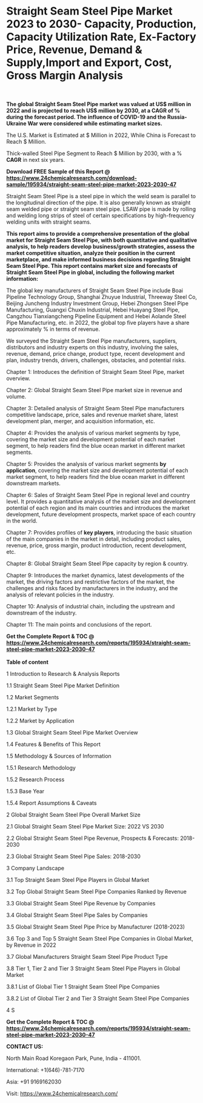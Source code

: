 <h1>Straight Seam Steel Pipe Market 2023 to 2030- Capacity, Production, Capacity Utilization Rate, Ex-Factory Price, Revenue, Demand & Supply,Import and Export, Cost, Gross Margin Analysis</h1><br/><p><strong>The global Straight Seam Steel Pipe market was valued at US$ million in 2022 and is projected to reach US$ million by 2030, at a <strong>CAGR</strong> of % during the forecast period. The influence of COVID-19 and the Russia-Ukraine War were considered while estimating market sizes.</strong></p><p>The U.S. Market is Estimated at $ Million in 2022, While China is Forecast to Reach $ Million.</p><p>Thick-walled Steel Pipe Segment to Reach $ Million by 2030, with a % <strong>CAGR</strong> in next six years.</p><div><b>Download FREE Sample of this Report @ <a href="https://www.24chemicalresearch.com/download-sample/195934/straight-seam-steel-pipe-market-2023-2030-47">https://www.24chemicalresearch.com/download-sample/195934/straight-seam-steel-pipe-market-2023-2030-47</a></b></div><p>Straight Seam Steel Pipe is a steel pipe in which the weld seam is parallel to the longitudinal direction of the pipe. It is also generally known as straight seam welded pipe or straight seam steel pipe. LSAW pipe is made by rolling and welding long strips of steel of certain specifications by high-frequency welding units with straight seams.</p><p><strong>This report aims to provide a comprehensive presentation of the global market for Straight Seam Steel Pipe, with both quantitative and qualitative analysis, to help readers develop business/growth strategies, assess the market competitive situation, analyze their position in the current marketplace, and make informed business decisions regarding Straight Seam Steel Pipe. This report contains market size and forecasts of Straight Seam Steel Pipe in global, including the following market information:</strong></p><p>The global key manufacturers of Straight Seam Steel Pipe include Boai Pipeline Technology Group, Shanghai Zhuyue Industrial, Threeway Steel Co, Beijing Juncheng Industry Investment Group, Hebei Zhongsen Steel Pipe Manufacturing, Guangxi Chuxin Industrial, Hebei Huayang Steel Pipe, Cangzhou Tianxiangcheng Pipeline Equipment and Hebei Aolande Steel Pipe Manufacturing, etc. in 2022, the global top five players have a share approximately % in terms of revenue.</p><p>We surveyed the Straight Seam Steel Pipe manufacturers, suppliers, distributors and industry experts on this industry, involving the sales, revenue, demand, price change, product type, recent development and plan, industry trends, drivers, challenges, obstacles, and potential risks.</p><p>Chapter 1: Introduces the definition of Straight Seam Steel Pipe, market overview.</p><p>Chapter 2: Global Straight Seam Steel Pipe market size in revenue and volume.</p><p>Chapter 3: Detailed analysis of Straight Seam Steel Pipe manufacturers competitive landscape, price, sales and revenue market share, latest development plan, merger, and acquisition information, etc.</p><p>Chapter 4: Provides the analysis of various market segments by type, covering the market size and development potential of each market segment, to help readers find the blue ocean market in different market segments.</p><p>Chapter 5: Provides the analysis of various market segments <strong>by application</strong>, covering the market size and development potential of each market segment, to help readers find the blue ocean market in different downstream markets.</p><p>Chapter 6: Sales of Straight Seam Steel Pipe in regional level and country level. It provides a quantitative analysis of the market size and development potential of each region and its main countries and introduces the market development, future development prospects, market space of each country in the world.</p><p>Chapter 7: Provides profiles of <strong>key players</strong>, introducing the basic situation of the main companies in the market in detail, including product sales, revenue, price, gross margin, product introduction, recent development, etc.</p><p>Chapter 8: Global Straight Seam Steel Pipe capacity by region & country.</p><p>Chapter 9: Introduces the market dynamics, latest developments of the market, the driving factors and restrictive factors of the market, the challenges and risks faced by manufacturers in the industry, and the analysis of relevant policies in the industry.</p><p>Chapter 10: Analysis of industrial chain, including the upstream and downstream of the industry.</p><p>Chapter 11: The main points and conclusions of the report.</p><div><b>Get the Complete Report & TOC @ <a href="https://www.24chemicalresearch.com/reports/195934/straight-seam-steel-pipe-market-2023-2030-47">https://www.24chemicalresearch.com/reports/195934/straight-seam-steel-pipe-market-2023-2030-47</a></b></div><br><b>Table of content</b><p>1 Introduction to Research & Analysis Reports<br />
 
  1.1 Straight Seam Steel Pipe Market Definition<br />
 
  1.2 Market Segments<br />
 
  1.2.1 Market by Type<br />
 
  1.2.2 Market by Application<br />
 
  1.3 Global Straight Seam Steel Pipe Market Overview<br />
 
  1.4 Features & Benefits of This Report<br />
 
  1.5 Methodology & Sources of Information<br />
 
  1.5.1 Research Methodology<br />
 
  1.5.2 Research Process<br />
 
  1.5.3 Base Year<br />
 
  1.5.4 Report Assumptions & Caveats<br />
 
 2 Global Straight Seam Steel Pipe Overall Market Size<br />
 
  2.1 Global Straight Seam Steel Pipe Market Size: 2022 VS 2030<br />
 
  2.2 Global Straight Seam Steel Pipe Revenue, Prospects & Forecasts: 2018-2030<br />
 
  2.3 Global Straight Seam Steel Pipe Sales: 2018-2030<br />
 
 3 Company Landscape<br />
 
  3.1 Top Straight Seam Steel Pipe Players in Global Market<br />
 
  3.2 Top Global Straight Seam Steel Pipe Companies Ranked by Revenue<br />
 
  3.3 Global Straight Seam Steel Pipe Revenue by Companies<br />
 
  3.4 Global Straight Seam Steel Pipe Sales by Companies<br />
 
  3.5 Global Straight Seam Steel Pipe Price by Manufacturer (2018-2023)<br />
 
  3.6 Top 3 and Top 5 Straight Seam Steel Pipe Companies in Global Market, by Revenue in 2022<br />
 
  3.7 Global Manufacturers Straight Seam Steel Pipe Product Type<br />
 
  3.8 Tier 1, Tier 2 and Tier 3 Straight Seam Steel Pipe Players in Global Market<br />
 
  3.8.1 List of Global Tier 1 Straight Seam Steel Pipe Companies<br />
 
  3.8.2 List of Global Tier 2 and Tier 3 Straight Seam Steel Pipe Companies<br />
 
 4 S<br><div><b>Get the Complete Report & TOC @ <a href="https://www.24chemicalresearch.com/reports/195934/straight-seam-steel-pipe-market-2023-2030-47">https://www.24chemicalresearch.com/reports/195934/straight-seam-steel-pipe-market-2023-2030-47</a></b></div></p>
 
 <b>CONTACT US:</b><br>
 
 North Main Road Koregaon Park, Pune, India - 411001.<br/>
 
 International: +1(646)-781-7170<br/>
 
 Asia: +91 9169162030<br/>
 
 Visit: <a href="https://www.24chemicalresearch.com/">https://www.24chemicalresearch.com/</a>
 
 <br>